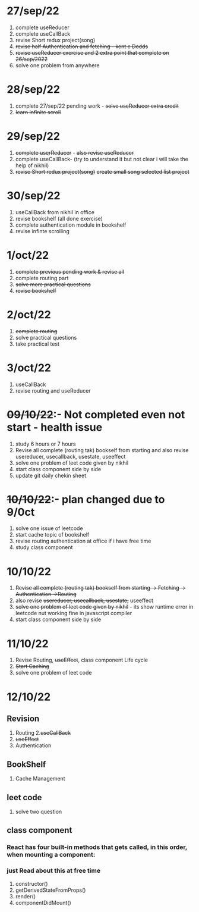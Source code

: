 # 27/sep/22

1. complete useReducer
2. complete useCallBack 
3. revise Short redux project(song)
4. <del>revise half Authentication and fetching - kent c Dodds</del>
5. <del>revise useReducer exercise and 2 extra point  that complete on 26/sep/2022</del>
6. solve one problem from anywhere  


# 28/sep/22

1. complete 27/sep/22 pending work - <del>solve useReducer extra credit</del> 
2. <del>learn infinite scroll</del>

# 29/sep/22

1. <del>complete userReducer</del>  - <del>also revise useReducer</del>
2. complete useCallBack- (try to understand it but not clear i will take the help of nikhil)
3. <del>revise Short redux project(song)</del>
   <del> create small song selected list project</del>

# 30/sep/22

1. useCallBack from nikhil in office 
2. revise bookshelf (all done exercise)
3. complete authentication module in bookshelf 
4. revise infinte scrolling

# 1/oct/22

1. <del>complete previous pending work & revise all</del>
2. complete routing part
3. <del>solve more practical questions</del>
4. <del>revise bookshelf</del>

# 2/oct/22

1. <del>complete routing </del>
2. solve practical questions
3. take practical test 

# 3/oct/22
1. useCallBack
2. revise routing and useReducer

# <del> 09/10/22</del>:- Not completed even not start - health issue 
1. study 6 hours or 7 hours 
2. Revise all complete (routing tak) bookself from starting and also revise usereducer, usecallback, usestate, useeffect
3. solve one problem of leet code given by nikhil
4. start class component side by side
5. update git daily chekin sheet 
          
# <del> 10/10/22</del>:- plan changed due to 9/0ct
1. solve one issue of leetcode
2. start cache topic of bookshelf 
3. revise routing authentication at office if i have free time
4. study class component

# 10/10/22 
1. <del>Revise all complete (routing tak) bookself from starting 
   -> Fetching
   -> Authentication
   ->Routing</del>
3. also revise <del>usereducer, usecallback, usestate,</del> useeffect
4. <del>solve one problem of leet code given by nikhil</del> - its show runtime error in leetcode nut working fine in javascript compiler
5. start class component side by side

 # 11/10/22
 1. Revise Routing, <del>useEffect</del>, class component Life cycle
 2. <del>Start Caching</del>
 3. solve one problem of leet code

# 12/10/22
## Revision
1. Routing
2.<del>useCallBack</del>
3. <del>useEffect</del>
4. Authentication

## BookShelf
1. Cache Management

## leet code 
1. solve two question

## class component

### React has four built-in methods that gets called, in this order, when mounting a component:
### just Read about this at free time
1. constructor()
2. getDerivedStateFromProps()
3. render()
4. componentDidMount()


